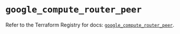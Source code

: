 # `google_compute_router_peer`

Refer to the Terraform Registry for docs: [`google_compute_router_peer`](https://registry.terraform.io/providers/hashicorp/google/6.44.0/docs/resources/compute_router_peer).
